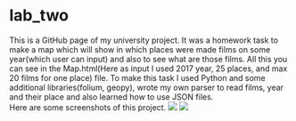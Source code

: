 # lab_two
This is a GitHub page of my university project. It was a homework task to make a map which will show in which places were made films on some year(which user can input) and also to see what are those films. All this you can see in the Map.html(Here as input I used 2017 year, 25 places, and max 20 films for one place) file. To make this task I used Python and some additional libraries(folium, geopy), wrote my own parser to read films, year and their place and also learned how to use JSON files.
<br>
Here are some screenshots of this project.
<img src="https://github.com/vorobyovvitaliy/lab_two/blob/master/screenshots/first.png">
<img src="https://github.com/vorobyovvitaliy/lab_two/blob/master/screenshots/second.png">
